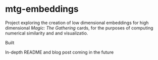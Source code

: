 # mtg-embeddings

Project exploring the creation of low dimensional embeddings for high dimensional
*Magic: The Gathering* cards, for the purposes of computing numerical similarity and and visualizatio.

Built 

In-depth README and blog post coming in the future